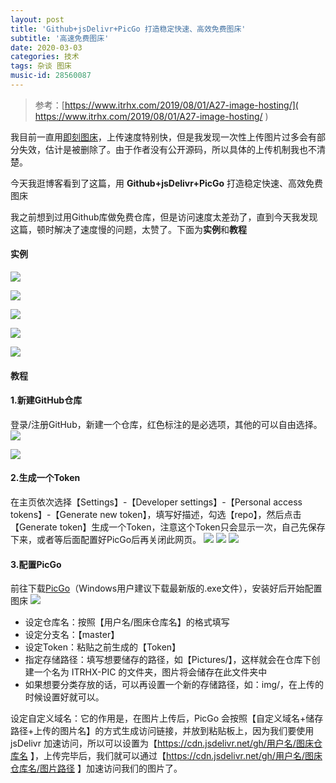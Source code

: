 ```yaml
---
layout: post
title: 'Github+jsDelivr+PicGo 打造稳定快速、高效免费图床'
subtitle: '高速免费图床'
date: 2020-03-03
categories: 技术
tags: 杂谈 图床
music-id: 28560087
---
```


> 参考：[https://www.itrhx.com/2019/08/01/A27-image-hosting/]( https://www.itrhx.com/2019/08/01/A27-image-hosting/ )

我目前一直用[即刻图床](https://jiketuchuang.com/)，上传速度特别快，但是我发现一次性上传图片过多会有部分失效，估计是被删除了。由于作者没有公开源码，所以具体的上传机制我也不清楚。

今天我逛博客看到了这篇，用 **Github+jsDelivr+PicGo** 打造稳定快速、高效免费图床

我之前想到过用Github库做免费仓库，但是访问速度太差劲了，直到今天我发现这篇，顿时解决了速度慢的问题，太赞了。下面为**实例**和**教程**

#### 实例

![](https://cdn.jsdelivr.net/gh/JMbaozi/Blogimg/Pictures/89a835f6790c30c5725086b86b602060.png)

![](https://cdn.jsdelivr.net/gh/JMbaozi/Blogimg/Pictures/87e25bda286bd77ea4d4c63ba73216e8.jpg)

![](https://cdn.jsdelivr.net/gh/JMbaozi/Blogimg/Pictures/3ce807c0c64dac135b05b16458a2fd17.png)

![](https://cdn.jsdelivr.net/gh/JMbaozi/Blogimg/Pictures/55f7a140a35c58861d7fdf88cb4634de.png)

![](https://cdn.jsdelivr.net/gh/JMbaozi/Blogimg/Pictures/2a2b25399f452ce8cb90aaa41e79f2dd.png)

#### 教程

#### 1.新建GitHub仓库
登录/注册GitHub，新建一个仓库，红色标注的是必选项，其他的可以自由选择。
![](https://cdn.jsdelivr.net/gh/JMbaozi/Blogimg/Pictures/图床1.png)

![](https://cdn.jsdelivr.net/gh/JMbaozi/Blogimg/Pictures/图床2.png)


#### 2.生成一个Token
在主页依次选择【Settings】-【Developer settings】-【Personal access tokens】-【Generate new token】，填写好描述，勾选【repo】，然后点击【Generate token】生成一个Token，注意这个Token只会显示一次，自己先保存下来，或者等后面配置好PicGo后再关闭此网页。
![](https://cdn.jsdelivr.net/gh/JMbaozi/Blogimg/Pictures/图床3.png)
![](https://cdn.jsdelivr.net/gh/JMbaozi/Blogimg/Pictures/图床4.png)
![](https://cdn.jsdelivr.net/gh/JMbaozi/Blogimg/Pictures/图床5.png)

#### 3.配置PicGo
前往下载[PicGo]( https://github.com/Molunerfinn/picgo/releases )（Windows用户建议下载最新版的.exe文件），安装好后开始配置图床
![](https://cdn.jsdelivr.net/gh/JMbaozi/Blogimg/Pictures/图床6.png)

* 设定仓库名：按照【用户名/图床仓库名】的格式填写
* 设定分支名：【master】
* 设定Token：粘贴之前生成的【Token】
* 指定存储路径：填写想要储存的路径，如【Pictures/】，这样就会在仓库下创建一个名为 ITRHX-PIC 的文件夹，图片将会储存在此文件夹中
* 如果想要分类存放的话，可以再设置一个新的存储路径，如：img/，在上传的时候设置好就可以。

设定自定义域名：它的作用是，在图片上传后，PicGo 会按照【自定义域名+储存路径+上传的图片名】的方式生成访问链接，并放到粘贴板上，因为我们要使用 jsDelivr 加速访问，所以可以设置为【https://cdn.jsdelivr.net/gh/用户名/图床仓库名 】，上传完毕后，我们就可以通过【https://cdn.jsdelivr.net/gh/用户名/图床仓库名/图片路径 】加速访问我们的图片了。